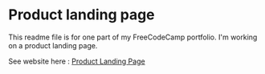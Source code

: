 # Product landing page

This readme file is for one part of my FreeCodeCamp portfolio. I'm working on a product landing page.

See website here : [Product Landing Page](https://nboafo.github.io/Product-landing-page/)

